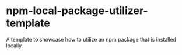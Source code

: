 # npm-local-package-utilizer-template
A template to showcase how to utilize an npm package that is installed locally.
